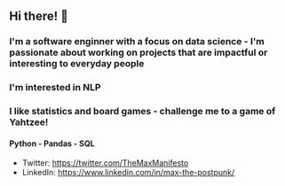 ## Hi there! 👋
### I'm a software enginner with a focus on data science - I'm passionate about working on projects that are impactful or interesting to everyday people
### I'm interested in NLP
### I like statistics and board games - challenge me to a game of Yahtzee!

#### Python - Pandas - SQL 

- Twitter: https://twitter.com/TheMaxManifesto
- LinkedIn: https://www.linkedin.com/in/max-the-postpunk/
<!--
**max-moore/max-moore** is a ✨ _special_ ✨ repository because its `README.md` (this file) appears on your GitHub profile.

Here are some ideas to get you started:

- 🔭 I’m currently working on ...
- 🌱 I’m currently learning ...
- 👯 I’m looking to collaborate on ...
- 🤔 I’m looking for help with ...
- 💬 Ask me about ...
- 📫 How to reach me: ...
- 😄 Pronouns: ...
- ⚡ Fun fact: ...
-->

